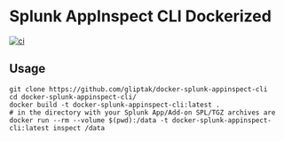# Splunk AppInspect CLI Dockerized

[![ci](https://github.com/gliptak/docker-splunk-appinspect-cli/workflows/ci/badge.svg)](https://github.com/gliptak/docker-splunk-appinspect-cli/actions?query=workflow%3Aci)

## Usage

```
git clone https://github.com/gliptak/docker-splunk-appinspect-cli
cd docker-splunk-appinspect-cli/
docker build -t docker-splunk-appinspect-cli:latest .
# in the directory with your Splunk App/Add-on SPL/TGZ archives are
docker run --rm --volume $(pwd):/data -t docker-splunk-appinspect-cli:latest inspect /data
```